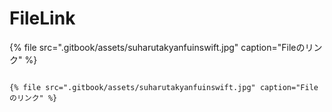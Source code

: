 # FileLink

{% file src=".gitbook/assets/suharutakyanfuinswift.jpg" caption="Fileのリンク" %}

```# FileLink

{% file src=".gitbook/assets/suharutakyanfuinswift.jpg" caption="Fileのリンク" %}
```
